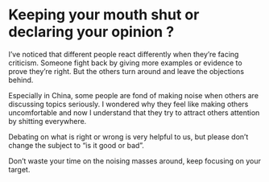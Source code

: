 # Keeping your mouth shut or declaring your opinion ?

I’ve noticed that different people react differently when they’re facing criticism. Someone fight back by giving more examples or evidence to prove they’re right. But the others turn around and leave the objections behind.

Especially in China, some people are fond of making noise when others are discussing topics seriously. I wondered why they feel like making others uncomfortable and now I understand that they try to attract others attention by shitting everywhere.

Debating on what is right or wrong is very helpful to us, but please don’t change the subject to “is it good or bad”.

Don’t waste your time on the noising masses around, keep focusing on your target.
